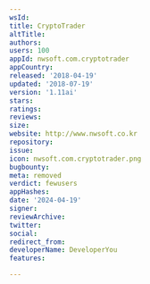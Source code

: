 ```yaml
---
wsId: 
title: CryptoTrader
altTitle: 
authors: 
users: 100
appId: nwsoft.com.cryptotrader
appCountry: 
released: '2018-04-19'
updated: '2018-07-19'
version: '1.11ai'
stars: 
ratings: 
reviews: 
size: 
website: http://www.nwsoft.co.kr
repository: 
issue: 
icon: nwsoft.com.cryptotrader.png
bugbounty: 
meta: removed
verdict: fewusers
appHashes: 
date: '2024-04-19'
signer: 
reviewArchive: 
twitter: 
social: 
redirect_from: 
developerName: DeveloperYou
features: 

---
```


